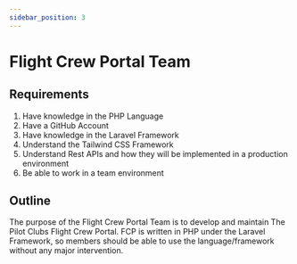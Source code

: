 ```yaml
---
sidebar_position: 3
---
```


# Flight Crew Portal Team

## Requirements

1. Have knowledge in the PHP Language
2. Have a GitHub Account
3. Have knowledge in the Laravel Framework
4. Understand the Tailwind CSS Framework
5. Understand Rest APIs and how they will be implemented in a production environment
6. Be able to work in a team environment

## Outline

The purpose of the Flight Crew Portal Team is to develop and maintain The Pilot Clubs Flight Crew Portal. FCP is written in PHP under the Laravel Framework, so members should be able to use the language/framework without any major intervention.